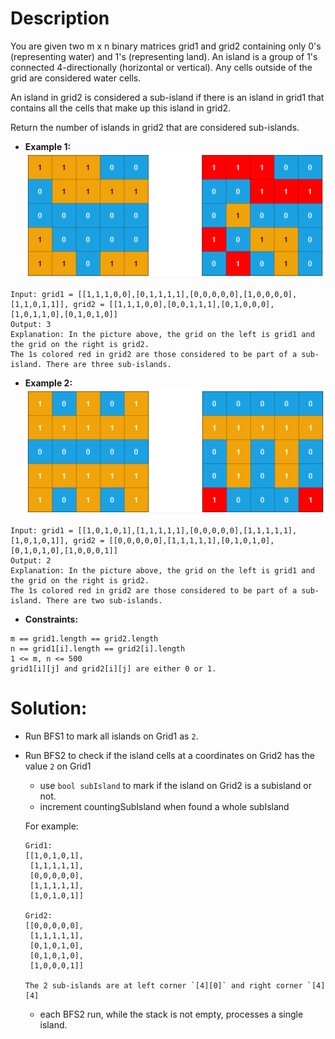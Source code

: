# Description

You are given two m x n binary matrices grid1 and grid2 containing only 0's (representing water) and 1's (representing land). An island is a group of 1's connected 4-directionally (horizontal or vertical). Any cells outside of the grid are considered water cells.

An island in grid2 is considered a sub-island if there is an island in grid1 that contains all the cells that make up this island in grid2.

Return the number of islands in grid2 that are considered sub-islands.

* **Example 1:**
![image info](./1.png)
```
Input: grid1 = [[1,1,1,0,0],[0,1,1,1,1],[0,0,0,0,0],[1,0,0,0,0],[1,1,0,1,1]], grid2 = [[1,1,1,0,0],[0,0,1,1,1],[0,1,0,0,0],[1,0,1,1,0],[0,1,0,1,0]]
Output: 3
Explanation: In the picture above, the grid on the left is grid1 and the grid on the right is grid2.
The 1s colored red in grid2 are those considered to be part of a sub-island. There are three sub-islands.
```

* **Example 2:**
![image info](./2.png)
```
Input: grid1 = [[1,0,1,0,1],[1,1,1,1,1],[0,0,0,0,0],[1,1,1,1,1],[1,0,1,0,1]], grid2 = [[0,0,0,0,0],[1,1,1,1,1],[0,1,0,1,0],[0,1,0,1,0],[1,0,0,0,1]]
Output: 2
Explanation: In the picture above, the grid on the left is grid1 and the grid on the right is grid2.
The 1s colored red in grid2 are those considered to be part of a sub-island. There are two sub-islands.
```

* **Constraints:**
```
m == grid1.length == grid2.length
n == grid1[i].length == grid2[i].length
1 <= m, n <= 500
grid1[i][j] and grid2[i][j] are either 0 or 1.
```

# Solution:
* Run BFS1 to mark all islands on Grid1 as `2`.
* Run BFS2 to check if the island cells at a coordinates on Grid2 has the value `2` on Grid1
    * use `bool subIsland` to mark if the island on Grid2 is a subisland or not.
    * increment countingSubIsland when found a whole subIsland

    For example:
    ```
    Grid1:
    [[1,0,1,0,1],
     [1,1,1,1,1],
     [0,0,0,0,0],
     [1,1,1,1,1],
     [1,0,1,0,1]]

    Grid2:
    [[0,0,0,0,0],
     [1,1,1,1,1],
     [0,1,0,1,0],
     [0,1,0,1,0],
     [1,0,0,0,1]]

    The 2 sub-islands are at left corner `[4][0]` and right corner `[4][4]
    ```

    * each BFS2 run, while the stack is not empty, processes a single island.